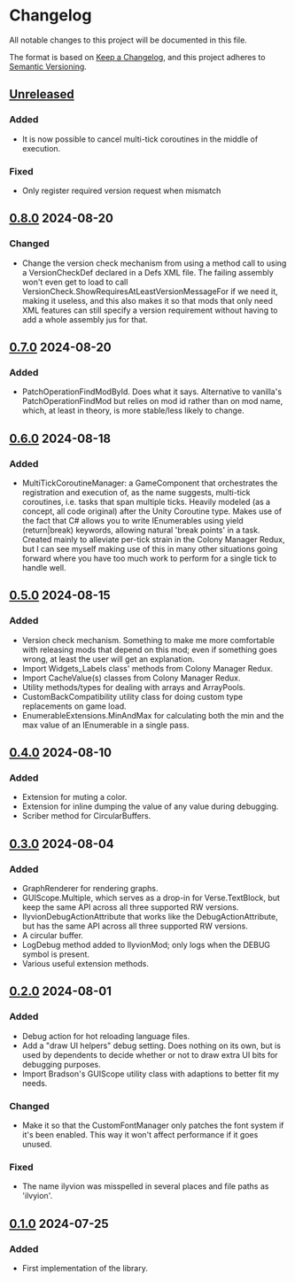 # Changelog

All notable changes to this project will be documented in this file.

The format is based on [Keep a Changelog](https://keepachangelog.com/en/1.0.0/),
and this project adheres to [Semantic Versioning](https://semver.org/spec/v2.0.0.html).

## [Unreleased]

### Added

-   It is now possible to cancel multi-tick coroutines in the middle of execution.

### Fixed

-   Only register required version request when mismatch

## [0.8.0] 2024-08-20

### Changed

-   Change the version check mechanism from using a method call to using a VersionCheckDef declared in a Defs XML file. The failing assembly won't even get to load to call VersionCheck.ShowRequiresAtLeastVersionMessageFor if we need it, making it useless, and this also makes it so that mods that only need XML features can still specify a version requirement without having to add a whole assembly jus for that.

## [0.7.0] 2024-08-20

### Added

-   PatchOperationFindModById. Does what it says. Alternative to vanilla's PatchOperationFindMod but relies on mod id rather than on mod name, which, at least in theory, is more stable/less likely to change.

## [0.6.0] 2024-08-18

### Added

-   MultiTickCoroutineManager: a GameComponent that orchestrates the registration and execution of, as the name suggests, multi-tick coroutines, i.e. tasks that span multiple ticks. Heavily modeled (as a concept, all code original) after the Unity Coroutine type. Makes use of the fact that C# allows you to write IEnumerables using yield (return|break) keywords, allowing natural 'break points' in a task. Created mainly to alleviate per-tick strain in the Colony Manager Redux, but I can see myself making use of this in many other situations going forward where you have too much work to perform for a single tick to handle well.

## [0.5.0] 2024-08-15

### Added

-   Version check mechanism. Something to make me more comfortable with releasing mods that depend on this mod; even if something goes wrong, at least the user will get an explanation.
-   Import Widgets_Labels class' methods from Colony Manager Redux.
-   Import CacheValue(s) classes from Colony Manager Redux.
-   Utility methods/types for dealing with arrays and ArrayPools.
-   CustomBackCompatibility utility class for doing custom type replacements on game load.
-   EnumerableExtensions.MinAndMax for calculating both the min and the max value of an IEnumerable in a single pass.

## [0.4.0] 2024-08-10

### Added

-   Extension for muting a color.
-   Extension for inline dumping the value of any value during debugging.
-   Scriber method for CircularBuffers.

## [0.3.0] 2024-08-04

### Added

-   GraphRenderer for rendering graphs.
-   GUIScope.Multiple, which serves as a drop-in for Verse.TextBlock, but keep the same API across all three supported RW versions.
-   IlyvionDebugActionAttribute that works like the DebugActionAttribute, but has the same API across all three supported RW versions.
-   A circular buffer.
-   LogDebug method added to IlyvionMod; only logs when the DEBUG symbol is present.
-   Various useful extension methods.

## [0.2.0] 2024-08-01

### Added

-   Debug action for hot reloading language files.
-   Add a "draw UI helpers" debug setting. Does nothing on its own, but is used by dependents to decide whether or not to draw extra UI bits for debugging purposes.
-   Import Bradson's GUIScope utility class with adaptions to better fit my needs.

### Changed

-   Make it so that the CustomFontManager only patches the font system if it's been enabled. This way it won't affect performance if it goes unused.

### Fixed

-   The name ilyvion was misspelled in several places and file paths as 'ilvyion'.

## [0.1.0] 2024-07-25

### Added

-   First implementation of the library.

[Unreleased]: https://github.com/ilyvion/ilyvion-laboratory/compare/v0.8.0...HEAD
[0.8.0]: https://github.com/ilyvion/ilyvion-laboratory/compare/v0.7.0...v0.8.0
[0.7.0]: https://github.com/ilyvion/ilyvion-laboratory/compare/v0.6.0...v0.7.0
[0.6.0]: https://github.com/ilyvion/ilyvion-laboratory/compare/v0.5.0...v0.6.0
[0.5.0]: https://github.com/ilyvion/ilyvion-laboratory/compare/v0.4.0...v0.5.0
[0.4.0]: https://github.com/ilyvion/ilyvion-laboratory/compare/v0.3.0...v0.4.0
[0.3.0]: https://github.com/ilyvion/ilyvion-laboratory/compare/v0.2.0...v0.3.0
[0.2.0]: https://github.com/ilyvion/ilyvion-laboratory/compare/v0.1.0...v0.2.0
[0.1.0]: https://github.com/ilyvion/ilyvion-laboratory/releases/tag/v0.1.0
